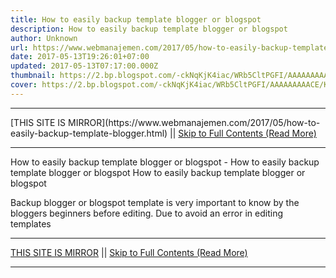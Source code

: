 ```yaml
---
title: How to easily backup template blogger or blogspot
description: How to easily backup template blogger or blogspot
author: Unknown
url: https://www.webmanajemen.com/2017/05/how-to-easily-backup-template-blogger.html
date: 2017-05-13T19:26:01+07:00
updated: 2017-05-13T07:17:00.000Z
thumbnail: https://2.bp.blogspot.com/-ckNqKjK4iac/WRb5CltPGFI/AAAAAAAAACE/KXjMhakpN2MA2CWE3T3_L_JD56H0MffQwCLcB/s1600/download.png
cover: https://2.bp.blogspot.com/-ckNqKjK4iac/WRb5CltPGFI/AAAAAAAAACE/KXjMhakpN2MA2CWE3T3_L_JD56H0MffQwCLcB/s1600/download.png
---
```


<hr/> [THIS SITE IS MIRROR](https://www.webmanajemen.com/2017/05/how-to-easily-backup-template-blogger.html) || <a href="https://www.webmanajemen.com/2017/05/how-to-easily-backup-template-blogger.html" rel="follow" class="button" id="read-more">Skip to Full Contents (Read More)</a> <hr/> How to easily backup template blogger or blogspot - How to easily backup template blogger or blogspot How to easily backup template blogger or blogspot




Backup blogger or blogspot template is very important to know by the bloggers beginners before editing. Due to avoid an error in editing templates <hr/> [THIS SITE IS MIRROR](https://www.webmanajemen.com/2017/05/how-to-easily-backup-template-blogger.html) || <a href="https://www.webmanajemen.com/2017/05/how-to-easily-backup-template-blogger.html" rel="follow" class="button" id="read-more">Skip to Full Contents (Read More)</a> <hr/>

<script>
    if (location.host.includes('dimaslanjaka12')) {
      location.replace('https://www.webmanajemen.com/2017/05/how-to-easily-backup-template-blogger.html');
    }
  </script>
